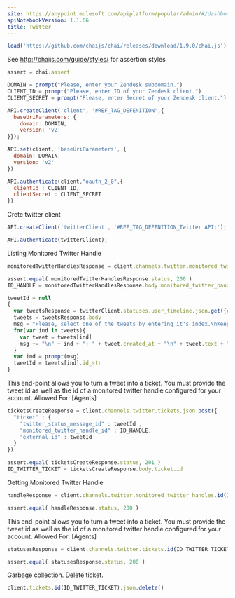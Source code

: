 ```yaml
---
site: https://anypoint.mulesoft.com/apiplatform/popular/admin/#/dashboard/apis/8077/versions/8266/portal/pages/6941/preview
apiNotebookVersion: 1.1.66
title: Twitter
---
```


```javascript
load('https://github.com/chaijs/chai/releases/download/1.9.0/chai.js')
```

See http://chaijs.com/guide/styles/ for assertion styles

```javascript
assert = chai.assert
```

```javascript
DOMAIN = prompt("Please, enter your Zendesk subdomain.")
CLIENT_ID = prompt("Please, enter ID of your Zendesk client.")
CLIENT_SECRET = prompt("Please, enter Secret of your Zendesk client.")
```

```javascript
API.createClient('client', '#REF_TAG_DEFENITION',{
  baseUriParameters: {
    domain: DOMAIN,
    version: 'v2'
}});
```

```javascript
API.set(client, 'baseUriParameters', {
  domain: DOMAIN,
  version: 'v2'
})
```

```javascript
API.authenticate(client,"oauth_2_0",{
  clientId : CLIENT_ID,
  clientSecret : CLIENT_SECRET
})
```

Crete twitter client

```javascript
API.createClient('twitterClient', '#REF_TAG_DEFENITION_Twitter API:');
```

```javascript
API.authenticate(twitterClient);
```

Listing Monitored Twitter Handle

```javascript
monitoredTwitterHandlesResponse = client.channels.twitter.monitored_twitter_handles.json.get()
```

```javascript
assert.equal( monitoredTwitterHandlesResponse.status, 200 )
ID_HANDLE = monitoredTwitterHandlesResponse.body.monitored_twitter_handles[0].id
```

```javascript
tweetId = null
{
  var tweetsResponse = twitterClient.statuses.user_timeline.json.get({count:20})
  tweets = tweetsResponse.body
  msg = "Please, select one of the tweets by entering it's index.\nKeep in mind that each tweet can be used only once.\n"
  for(var ind in tweets){
    var tweet = tweets[ind]
    msg += "\n" + ind + ": " + tweet.created_at + "\n" + tweet.text + "\n"
  }
  var ind = prompt(msg)
  tweetId = tweets[ind].id_str
}
```

This end-point allows you to turn a tweet into a ticket. You must provide the tweet id as well as the id of a monitored twitter handle configured for your account.
 Allowed For: [Agents]

```javascript
ticketsCreateResponse = client.channels.twitter.tickets.json.post({
  "ticket" : {
    "twitter_status_message_id" : tweetId ,
    "monitored_twitter_handle_id" : ID_HANDLE,
    "external_id" : tweetId
  }
})
```

```javascript
assert.equal( ticketsCreateResponse.status, 201 )
ID_TWITTER_TICKET = ticketsCreateResponse.body.ticket.id
```

Getting Monitored Twitter Handle

```javascript
handleResponse = client.channels.twitter.monitored_twitter_handles.id(ID_HANDLE).json.get()
```

```javascript
assert.equal( handleResponse.status, 200 )
```

This end-point allows you to turn a tweet into a ticket. You must provide the tweet id as well as the id of a monitored twitter handle configured for your account.
 Allowed For: [Agents]

```javascript
statusesResponse = client.channels.twitter.tickets.id(ID_TWITTER_TICKET).statuses.json.get()
```

```javascript
assert.equal( statusesResponse.status, 200 )
```

Garbage collection. Delete ticket.

```javascript
client.tickets.id(ID_TWITTER_TICKET).json.delete()
```